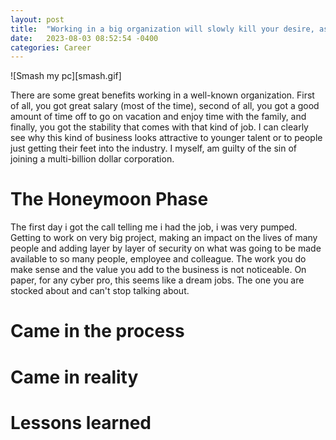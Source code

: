 ```yaml
---
layout: post
title:  "Working in a big organization will slowly kill your desire, as a security pro"
date:   2023-08-03 08:52:54 -0400
categories: Career
---
```

![Smash my pc][smash.gif]

There are some great benefits working in a well-known organization. First of all, you got great salary (most of the time), second of all, you got a good amount of time off to go on vacation and enjoy time with the family, and finally, you got the stability that comes with that kind of job. I can clearly see why this kind of business looks attractive to younger talent or to people just getting their feet into the industry. I myself, am guilty of the sin of joining a multi-billion dollar corporation. 

# The Honeymoon Phase
The first day i got the call telling me i had the job, i was very pumped. Getting to work on very big project, making an impact on the lives of many people and adding layer by layer of security on what was going to be made available to so many people, employee and colleague. The work you do make sense and the value you add to the business is not noticeable. On paper, for any cyber pro, this seems like a dream jobs. The one you are stocked about and can't stop talking about.

# Came in the process


# Came in reality



# Lessons learned



[def]: smash.gif